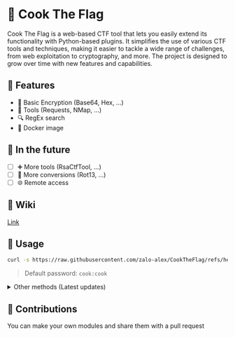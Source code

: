 
# 🏴 Cook The Flag

Cook The Flag is a web-based CTF tool that lets you easily extend its functionality with Python-based plugins. It simplifies the use of various CTF tools and techniques, making it easier to tackle a wide range of challenges, from web exploitation to cryptography, and more. The project is designed to grow over time with new features and capabilities.
## 📃 Features

 - 🧮 Basic Encryption (Base64, Hex, ...)
 - 🔨 Tools (Requests, NMap, ...)
 - 🔍 RegEx search
 - 🐳 Docker image

## 🌠 In the future
 - [ ] ➕ More tools (RsaCtfTool, ...)
 - [ ] 🔧 More conversions (Rot13, ...)
 - [ ] 🌐 Remote access 

## 📘 Wiki
[Link](https://zalo-alex.github.io/CookTheFlag/)

## 🚀 Usage
```bash
curl -s https://raw.githubusercontent.com/zalo-alex/CookTheFlag/refs/heads/main/run.sh | bash
```

> Default password: `cook:cook`

<details>
<summary>Other methods (Latest updates)</summary>

### Using DockerHub
```bash
docker run --pull=always --volume ~/.cooktheflag:/data -p 8080:8080 azalo/cooktheflag
```

### Using Dockerfile
```bash
git clone https://github.com/zalo-alex/CookTheFlag
cd CookTheFlag
sudo docker build -t cooktheflag .
sudo docker run --volume ~/.cooktheflag:/data -p 8080:8080 cooktheflag
```

### Using Python
```bash
git clone https://github.com/zalo-alex/CookTheFlag
cd CookTheFlag
pip install -r requirements.txt
python app.py
```
</details>

## 👤 Contributions
You can make your own modules and share them with a pull request
